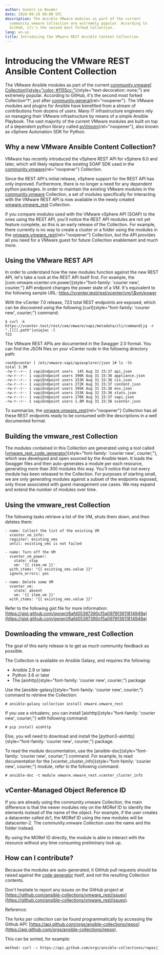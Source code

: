 ```yaml
---
author: Gonéri Le Bouder
date: 2020-09-29 00:00 UTC
description: The Ansible VMware modules as part of the current
  community.vmware Collection are extremely popular. According to
  GitHub, it\'s the second most forked Collection.
lang: en-us
title: Introducing the VMware REST Ansible Content Collection
---
```


# Introducing the VMware REST Ansible Content Collection

The VMware Ansible modules as part of the current [community.vmware[
Collection]{style="color: #1155cc;"}](https://galaxy.ansible.com/community/vmware){style="text-decoration: none;"}
are extremely popular. According to GitHub, it\'s the second most forked
Collection^1^, just after
[community.general](https://galaxy.ansible.com/community/general){rel="noopener"}.
The VMware modules and plugins for Ansible have benefited from a stream
of contributions from dozens of users. Many IT infrastructure engineers
rely on managing their VMware infrastructure by means of a simple
Ansible Playbook. The vast majority of the current VMware modules are
built on top of a dependent python library called
[pyVmomi](https://github.com/vmware/pyvmomi){rel="noopener"}[](https://github.com/vmware/pyvmomi),
also known as vSphere Automation SDK for Python.

## Why a new VMware Ansible Content Collection?

VMware has recently introduced the vSphere REST API for vSphere 6.0 and
later, which will likely replace the existing SOAP SDK used in the
[community.vmware](https://galaxy.ansible.com/community/vmware){rel="noopener"}
Collection.

Since the REST API's initial release, vSphere support for the REST API
has only improved. Furthermore, there is no longer a need for any
dependent python packages. In order to maintain the existing VMware
modules in the
[community.vmware](https://galaxy.ansible.com/community/vmware)
Collection, a set of modules specifically for interacting with the
VMware REST API is now available in the newly created
[vmware.vmware_rest](https://galaxy.ansible.com/vmware/vmware_rest)
Collection.

If you compare modules used with the VMware vSphere API (SOAP) to the
ones using the REST API, you'll notice the REST API modules are not yet
feature complete, as this is an early release of the Collection. For
example, there currently is no way to create a cluster or a folder using
the modules in the
[vmware.vmware_rest](https://galaxy.ansible.com/vmware/vmware_rest){rel="noopener"}
Collection, but the API provides all you need for a VMware guest for
future Collection enablement and much more.

## Using the VMware REST API

In order to understand how the new modules function against the new REST
API, let's take a look at the REST API itself first. For example, the
[com.vmware.vcenter.vm.power]{style="font-family: 'courier new', courier;"}
API endpoint changes the power state of a VM. It\'s equivalent to the
following sample URL: https://vcenter.test/rest/vcenter/vm/\$vm/power

With the vCenter 7.0 release, 723 total REST endpoints are exposed,
which can be discovered using the following
[curl]{style="font-family: 'courier new', courier;"} command:

``` 
$ curl -k https://vcenter.test/rest/com/vmware/vapi/metadata/cli/command|jq -r ".[][].path"|uniq|wc -l
723
```

The VMware REST APIs are documented in the Swagger 2.0 format. You can
find the JSON files on your vCenter node in the following directory
path:

``` 
root@vcenter [ /etc/vmware-vapi/apiexplorer/json ]# ls -lh
total 3.3M
-rw-r--r-- 1 vapiEndpoint users  145 Aug 31 15:37 api.json
-rw-r--r-- 1 vapiEndpoint users 396K Aug 31 15:36 appliance.json
-rw-r--r-- 1 vapiEndpoint users 153K Aug 31 15:36 cis.json
-rw-r--r-- 1 vapiEndpoint users 272K Aug 31 15:37 content.json
-rw-r--r-- 1 vapiEndpoint users 395K Aug 31 15:36 esx.json
-rw-r--r-- 1 vapiEndpoint users 153K Aug 31 15:36 stats.json
-rw-r--r-- 1 vapiEndpoint users 176K Aug 31 15:37 vapi.json
-rw-r--r-- 1 vapiEndpoint users 1.8M Aug 31 15:36 vcenter.json
```

To summarize, the
[vmware.vmware_rest](https://galaxy.ansible.com/vmware/vmware_rest){rel="noopener"}
Collection has all these REST endpoints ready to be consumed with the
descriptions in a well documented format.

## Building the vmware_rest Collection

The modules contained in this Collection are generated using a tool
called 
[[vmware_rest_code_generator](https://github.com/ansible-collections/vmware_rest_code_generator)]{style="font-family: 'courier new', courier;"},
which was developed and open sourced by the Ansible team. It loads the
Swagger files and then auto-generates a module per each resource,
generating more than 300 modules this way. You'll notice that not every
module has been released to the Collection. For purposes of starting
small, we are only generating modules against a subset of the endpoints
exposed, only those associated with guest management use cases. We may
expand and extend the number of modules over time.


## Using the vmware_rest Collection

The following tasks retrieve a list of the VM, shuts them down, and then
deletes them:

``` 
- name: Collect the list of the existing VM
  vcenter_vm_info:
  register: existing_vms
  until: existing_vms is not failed
 
- name: Turn off the VM
  vcenter_vm_power:
    state: stop
    vm: '{{ item.vm }}'
  with_items: "{{ existing_vms.value }}"
  ignore_errors: yes
 
- name: Delete some VM
  vcenter_vm:
    state: absent
    vm: '{{ item.vm }}'
  with_items: "{{ existing_vms.value }}"
```

Refer to the following gist file for more information:
[https://gist.github.com/goneri/6afd05397390cf5a0976f3611814949a](https://gist.github.com/goneri/6afd05397390cf5a0976f3611814949a)


## Downloading the vmware_rest Collection

The goal of this early release is to get as much community feedback as
possible.

The Collection is available on Ansible Galaxy, and requires the
following:

-   Ansible 2.9 or later 
-   Python 3.6 or later
-   The [aiohttp]{style="font-family: 'courier new', courier;"} package

Use the [ansible-galaxy]{style="font-family: 'courier new', courier;"}
command to retrieve the Collection:

``` 
# ansible-galaxy collection install vmware.vmware_rest
```

If you use a virtualenv, you can install
[aiohttp]{style="font-family: 'courier new', courier;"} with following
command:

``` 
# pip install aiohttp
```

Else, you will need to download and install the
[python3-aiohttp]{style="font-family: 'courier new', courier;"} package.

To read the module documentation, use the
[ansible-doc]{style="font-family: 'courier new', courier;"} command. For
example, to read documentation for the
[vcenter_cluster_info]{style="font-family: 'courier new', courier;"}
module, refer to the following command:

``` 
# ansible-doc -t module vmware.vmware_rest.vcenter_cluster_info
```

## vCenter-Managed Object Reference ID

If you are already using the community.vmware Collection, the main
difference is that the newer modules rely on the MORef ID to identify
the elements instead of the name of the object. For example, if the user
creates a datacenter called dc1, the MORef ID using the new modules will
be datacenter-2. The community.vmware Collection uses the name and the
folder instead.

By using the MORef ID directly, the module is able to interact with the
resource without any time consuming preliminary look up.

## How can I contribute?

Because the modules are auto-generated, it GitHub pull requests should
be raised against the [code
generator](https://github.com/ansible-collections/vmware_rest_code_generator)
itself, and not the resulting Collection contents.

Don\'t hesitate to report any issues on the GitHub project at
[https://github.com/ansible-collections/vmware_rest/issues](https://github.com/ansible-collections/vmware_rest/issues).


Reference:

The forks per collection can be found programmatically by accessing the Github API:
[https://api.github.com/orgs/ansible-collections/repos](https://api.github.com/orgs/ansible-collections/repos) 

This can be sorted, for example:

```bash
method: curl -s https://api.github.com/orgs/ansible-collections/repos|jq -r -c --sort-keys '.|sort_by(.forks)|reverse|.[]|[.name, .forks]'
```

